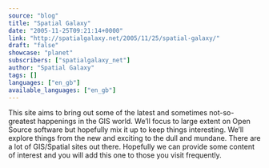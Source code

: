 ```yaml
---
source: "blog"
title: "Spatial Galaxy"
date: "2005-11-25T09:21:14+0000"
link: "http://spatialgalaxy.net/2005/11/25/spatial-galaxy/"
draft: "false"
showcase: "planet"
subscribers: ["spatialgalaxy_net"]
author: "Spatial Galaxy"
tags: []
languages: ["en_gb"]
available_languages: ["en_gb"]
---
```


This site aims to bring out some of the latest and sometimes not-so-greatest happenings in the GIS world. We&rsquo;ll focus to large extent on Open Source software but hopefully mix it up to keep things interesting. We&rsquo;ll explore things from the new and exciting to the dull and mundane.
There are a lot of GIS/Spatial sites out there. Hopefully we can provide some content of interest and you will add this one to those you visit frequently.
